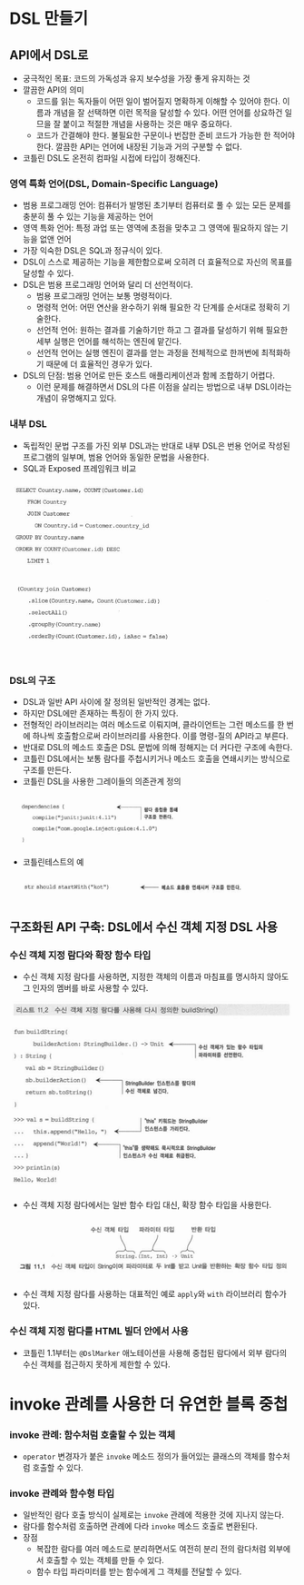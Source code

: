# DSL 만들기

## API에서 DSL로

- 궁극적인 목표: 코드의 가독성과 유지 보수성을 가장 좋게 유지하는 것
- 깔끔한 API의 의미
	- 코드를 읽는 독자들이 어떤 일이 벌어질지 명확하게 이해할 수 있어야 한다. 이름과 개념을 잘 선택하면 이런 목적을 달성할 수 있다. 어떤 언어를 상요하건 일므을 잘 붙이고 적절한 개념을 사용하는 것은 매우 중요하다.
	- 코드가 간결해야 한다. 불필요한 구문이나 번잡한 준비 코드가 가능한 한 적어야 한다. 깔끔한 API는 언어에 내장된 기능과 거의 구분할 수 없다.
- 코틀린 DSL도 온전히 컴파일 시접에 타입이 정해진다.

### 영역 특화 언어(DSL, Domain-Specific Language)

- 범용 프로그래밍 언어: 컴퓨터가 발명된 초기부터 컴퓨터로 풀 수 있는 모든 문제를 충분히 풀 수 있는 기능을 제공하는 언어
- 영역 특화 언어: 특정 과업 또는 영역에 초점을 맞추고 그 영역에 필요하지 않는 기능을 없앤 언어
- 가장 익숙한 DSL은 SQL과 정규식이 있다.
- DSL이 스스로 제공하는 기능을 제한함으로써 오히려 더 효율적으로 자신의 목표를 달성할 수 있다.
- DSL은 범용 프로그래밍 언어와 달리 더 선언적이다.
	- 범용 프로그래밍 언어는 보통 명령적이다.
	- 명령적 언어: 어떤 연산을 완수하기 위해 필요한 각 단계를 순서대로 정확히 기술한다.
	- 선언적 언어: 원하는 결과를 기술하기만 하고 그 결과를 달성하기 위해 필요한 세부 실행은 언어를 해석하는 엔진에 맡긴다.
	- 선언적 언어는 실행 엔진이 결과를 얻는 과정을 전체적으로 한꺼번에 최적화하기 때문에 더 효율적인 경우가 있다.
- DSL의 단점: 범용 언어로 만든 호스트 애플리케이션과 함께 조합하기 어렵다.
	- 이런 문제를 해결하면서 DSL의 다른 이점을 살리는 방법으로 내부 DSL이라는 개념이 유명해지고 있다.

### 내부 DSL

- 독립적인 문법 구조를 가진 외부 DSL과는 반대로 내부 DSL은 번용 언어로 작성된 프로그램의 일부며, 범용 언어와 동일한 문법을 사용한다.
- SQL과 Exposed 프레임워크 비교

![](assets/Pasted%20image%2020230405193640.png)

![](assets/Pasted%20image%2020230405193646.png)

### DSL의 구조

- DSL과 일반 API 사이에 잘 정의된 일반적인 경계는 없다.
- 하지만 DSL에만 존재하는 특징이 한 가지 있다.
- 전형적인 라이브러리는 여러 메소드로 이뤄지며, 클라이언트는 그런 메소드를 한 번에 하나씩 호출함으로써 라이브러리를 사용한다. 이를 명령-질의 API라고 부른다.
- 반대로 DSL의 메소드 호출은 DSL 문법에 의해 정해지는 더 커다란 구조에 속한다.
- 코틀린 DSL에서는 보통 람다를 주첩시키거나 메소드 호출을 연쇄시키는 방식으로 구조를 만든다.
- 코틀린 DSL을 사용한 그레이들의 의존관계 정의

![](assets/Pasted%20image%2020230405194616.png)

- 코틀린테스트의 예

![](assets/Pasted%20image%2020230405194643.png)


## 구조화된 API 구축: DSL에서 수신 객체 지정 DSL 사용

### 수신 객체 지정 람다와 확장 함수 타입

- 수신 객체 지정 람다를 사용하면, 지정한 객체의 이름과 마침표를 명시하지 않아도 그 인자의 멤버를 바로 사용할 수 있다.

![](assets/Pasted%20image%2020230406175105.png)

- 수신 객체 지정 람다에서는 일반 함수 타입 대신, 확장 함수 타입을 사용한다.

![](assets/Pasted%20image%2020230406175149.png)

- 수신 객체 지정 람다를 사용하는 대표적인 예로 `apply`와 `with` 라이브러리 함수가 있다.

### 수신 객체 지정 람다를 HTML 빌더 안에서 사용

- 코틀린 1.1부터는 `@DslMarker` 애노테이션을 사용해 중첩된 람다에서 외부 람다의 수신 객체를 접근하지 못하게 제한할 수 있다.

# invoke 관례를 사용한 더 유연한 블록 중첩

### invoke 관례: 함수처럼 호출할 수 있는 객체

- `operator` 변경자가 붙은 `invoke` 메소드 정의가 들어있는 클래스의 객체를 함수처럼 호출할 수 있다.

### invoke 관례와 함수형 타입

- 일반적인 람다 호출 방식이 실제로는 `invoke` 관례에 적용한 것에 지나지 않는다.
- 람다를 함수처럼 호출하면 관례에 다라 `invoke` 메소드 호출로 변환된다.
- 장점
	- 복잡한 람다를 여러 메소드로 분리하면서도 여전히 분리 전의 람다처럼 외부에서 호출할 수 있는 객체를 만들 수 있다.
	- 함수 타입 파라미터를 받는 함수에게 그 객체를 전달할 수 있다.
